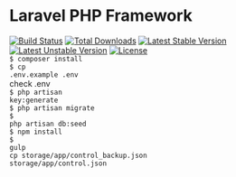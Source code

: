 # Laravel PHP Framework

[![Build Status](https://travis-ci.org/laravel/framework.svg)](https://travis-ci.org/laravel/framework)
[![Total Downloads](https://poser.pugx.org/laravel/framework/d/total.svg)](https://packagist.org/packages/laravel/framework)
[![Latest Stable Version](https://poser.pugx.org/laravel/framework/v/stable.svg)](https://packagist.org/packages/laravel/framework)
[![Latest Unstable Version](https://poser.pugx.org/laravel/framework/v/unstable.svg)](https://packagist.org/packages/laravel/framework)
[![License](https://poser.pugx.org/laravel/framework/license.svg)](https://packagist.org/packages/laravel/framework)
<br>
<code>$ composer install</code><br>
<code>$ cp .env.example .env</code><br>
check .env<br>
<code>$ php artisan key:generate</code><br>
<code>$ php artisan migrate</code><br>
<code>$ php artisan db:seed</code><br>
<code>$ npm install</code><br>
<code>$ gulp</code><br>
<code>cp storage/app/control_backup.json storage/app/control.json</code>